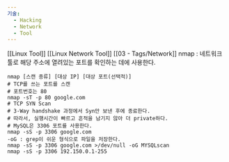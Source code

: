 ```yaml
---
기술:
  - Hacking
  - Network
  - Tool
---
```

[[Linux Tool]] [[Linux Network Tool]] [[03 - Tags/Network]] 
nmap : 네트워크 툴로 해당 주소에 열려있는 포트를 확인하는 데에 사용한다.

```Shell
nmap [스캔 종류] [대상 IP] [대상 포트(선택적)]
# TCP를 쓰는 포트를 스캔
# 포트번호는 80
nmap -sT -p 80 google.com
# TCP SYN Scan
# 3-Way handshake 과정에서 Syn만 보낸 후에 종료한다.
# 따라서, 실행시간이 빠르고 흔적을 남기지 않아 더 private하다.
# MySQL은 3306 포트를 사용한다.
nmap -sS -p 3306 google.com
-oG : grep이 쉬운 형식으로 파일을 저장한다.
nmap -sS -p 3306 google.com >/dev/null -oG MYSQLscan
nmap -sS -p 3306 192.150.0.1-255
```